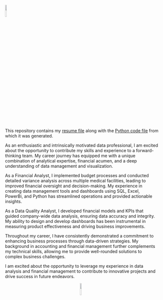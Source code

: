 

<p  align="left">
  <img  src="https://github.com/user-attachments/assets/0c6331c9-4e26-4a52-8f06-a442579d3fec" width="10%" height="10%"/>
  &nbsp;

This repository contains my [resume file](https://github.com/Sonya-7/Resume/blob/main/!%20(SonyaLawrenceThompsonResume).pdf) 
along with the [Python code file](https://github.com/Sonya-7/Resume/blob/main/SonyaLawrenceThompsonResume.py) from which it was generated.

As an enthusiastic and intrinsically motivated data professional, I am excited about the opportunity to contribute my skills and experience to a forward-thinking team. My career journey has equipped me with a unique combination of analytical expertise, financial acumen, and a deep understanding of data management and visualization.

As a Financial Analyst, I implemented budget processes and conducted detailed variance analysis across multiple medical facilities, leading to improved financial oversight and decision-making. My experience in creating data management tools and dashboards using SQL, Excel, PowerBi, and Python has streamlined operations and provided actionable insights.

As a Data Quality Analyst, I developed financial models and KPIs that guided company-wide data analysis, ensuring data accuracy and integrity. My ability to design and develop dashboards has been instrumental in measuring product effectiveness and driving business improvements.

Throughout my career, I have consistently demonstrated a commitment to enhancing business processes through data-driven strategies. My background in accounting and financial management further complements my technical skills, allowing me to provide well-rounded solutions to complex business challenges.

I am excited about the opportunity to leverage my experience in data analysis and financial management to contribute to innovative projects and drive success in future endeavors.

<p  align="center">
  <img  src="https://github.com/user-attachments/assets/f5094d73-e0e0-45e4-b4b0-8ba7b806f430" width="10%" height="10%"/>
  &nbsp;

